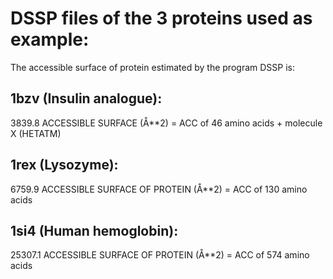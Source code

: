 # DSSP files of the 3 proteins used as example:

The accessible surface of protein estimated by the program DSSP is:

## 1bzv (Insulin analogue):
 
3839.8 ACCESSIBLE SURFACE (Å**2) = ACC of 46 amino acids + molecule X (HETATM)

## 1rex (Lysozyme):

6759.9 ACCESSIBLE SURFACE OF PROTEIN (Å**2) = ACC of 130 amino acids 

## 1si4 (Human hemoglobin):

25307.1 ACCESSIBLE SURFACE OF PROTEIN (Å**2) = ACC of 574 amino acids
